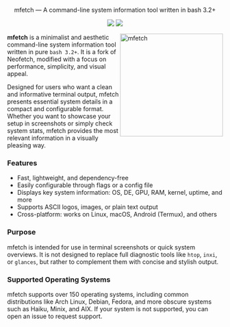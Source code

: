 <p align="center">mfetch — A command-line system information tool written in bash 3.2+</p>

<p align="center">
<a href="./LICENSE.md"><img src="https://img.shields.io/badge/license-MIT-blue.svg"></a>
<a href="https://aur.archlinux.org/packages/mfetch/"><img src="https://img.shields.io/aur/version/mfetch.svg"></a>
</p>

<img src="https://c.fantia.jp/uploads/post/file/1561402/main_webp_6667930e-77a6-4809-81bc-9e45f379e7f6.webp" alt="mfetch" align="right" height="240px">

**mfetch** is a minimalist and aesthetic command-line system information tool written in pure `bash 3.2+`. It is a fork of Neofetch, modified with a focus on performance, simplicity, and visual appeal.

Designed for users who want a clean and informative terminal output, mfetch presents essential system details in a compact and configurable format. Whether you want to showcase your setup in screenshots or simply check system stats, mfetch provides the most relevant information in a visually pleasing way.

### Features

- Fast, lightweight, and dependency-free
- Easily configurable through flags or a config file
- Displays key system information: OS, DE, GPU, RAM, kernel, uptime, and more
- Supports ASCII logos, images, or plain text output
- Cross-platform: works on Linux, macOS, Android (Termux), and others

### Purpose

mfetch is intended for use in terminal screenshots or quick system overviews. It is not designed to replace full diagnostic tools like `htop`, `inxi`, or `glances`, but rather to complement them with concise and stylish output.

### Supported Operating Systems

mfetch supports over 150 operating systems, including common distributions like Arch Linux, Debian, Fedora, and more obscure systems such as Haiku, Minix, and AIX. If your system is not supported, you can open an issue to request support.


